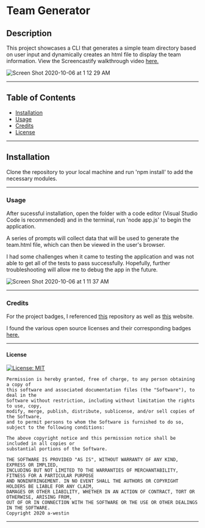 # Team Generator

  ## Description  

  This project showcases a CLI that generates a simple team directory based on user input and dynamically creates an html file to display the team information. View the Screencastify walkthrough video [here.](https://drive.google.com/file/d/1JYJbzurSLy42A82Q3bs_kZFhQKv0cPZq/view)
  
  ![Screen Shot 2020-10-06 at 1 12 29 AM](https://user-images.githubusercontent.com/69770137/95161700-da4b5100-0771-11eb-9225-45004b62f88d.png)

  ******

  ## Table of Contents 
  * [Installation](#installation)
  * [Usage](#usage)
  * [Credits](#credits)
  * [License](#license)
  
  ******

  ## Installation
  Clone the repository to your local machine and run 'npm install' to add the necessary modules.  

  ******

  ### Usage
  After sucessful installation, open the folder with a code editor (Visual Studio Code is recommended) and in the terminal, run 'node app.js' to begin the application.
  
  A series of prompts will collect data that will be used to generate the team.html file, which can then be viewed in the user's browser. 
  
  I had some challenges when it came to testing the application and was not able to get all of the tests to pass successfully. Hopefully, further troubleshooting will allow me to debug the app in the future. 
  
  ![Screen Shot 2020-10-06 at 1 11 37 AM](https://user-images.githubusercontent.com/69770137/95161536-690b9e00-0771-11eb-9e1f-7188d5946de8.png)

  ******

  ### Credits
  For the project badges, I referenced [this](https://github.com/Naereen/badges) repository as well as [this](https://forthebadge.com/) website. 
  
  I found the various open source licenses and their corresponding badges [here.](https://choosealicense.com/)  

  ******

  #### License
  [![License: MIT](https://img.shields.io/badge/License-MIT-yellow.svg)](https://opensource.org/licenses/MIT)

    Permission is hereby granted, free of charge, to any person obtaining a copy of 
    this software and associated documentation files (the "Software"), to deal in the 
    Software without restriction, including without limitation the rights to use, copy, 
    modify, merge, publish, distribute, sublicense, and/or sell copies of the Software, 
    and to permit persons to whom the Software is furnished to do so, subject to the following conditions:
    
    The above copyright notice and this permission notice shall be included in all copies or 
    substantial portions of the Software.
    
    THE SOFTWARE IS PROVIDED "AS IS", WITHOUT WARRANTY OF ANY KIND, EXPRESS OR IMPLIED, 
    INCLUDING BUT NOT LIMITED TO THE WARRANTIES OF MERCHANTABILITY, FITNESS FOR A PARTICULAR PURPOSE 
    AND NONINFRINGEMENT. IN NO EVENT SHALL THE AUTHORS OR COPYRIGHT HOLDERS BE LIABLE FOR ANY CLAIM, 
    DAMAGES OR OTHER LIABILITY, WHETHER IN AN ACTION OF CONTRACT, TORT OR OTHERWISE, ARISING FROM, 
    OUT OF OR IN CONNECTION WITH THE SOFTWARE OR THE USE OR OTHER DEALINGS IN THE SOFTWARE. 
    Copyright 2020 a-westin  

  ******
